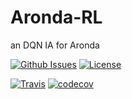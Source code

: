 # Aronda-RL
an DQN IA for Aronda

[![Github Issues](https://img.shields.io/github/issues/julienlopez/Aronda-RL.svg)](http://github.com/julienlopez/Aronda-RL/issues)
[![License](https://img.shields.io/github/license/julienlopez/Aronda-RL.svg)](http://github.com/julienlopez/Aronda-RL)

[![Travis](https://img.shields.io/travis/julienlopez/Aronda-RL.svg)](https://travis-ci.org/julienlopez/Aronda-RL)
[![codecov](https://codecov.io/gh/julienlopez/Aronda-RL/branch/master/graph/badge.svg)](https://codecov.io/gh/julienlopez/Aronda-RL)
